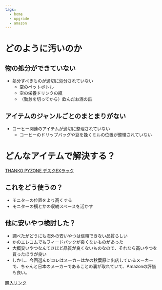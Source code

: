```yaml
---
tags:
  - home
  - upgrade
  - amazon
---
```

# どのように汚いのか

## 物の処分ができていない
- 処分すべきものが適切に処分されていない
	- 空のペットボトル
	- 空の栄養ドリンクの瓶
	- （勤怠を切ってから）飲んだお酒の缶
## アイテムのジャンルごとのまとまりがない
- コーヒー関連のアイテムが適切に整理されていない
	- コーヒーのドリップバッグや豆を挽くミルの位置が整理されていない

# どんなアイテムで解決する？

[THANKO PYZONE デスクEXラック](https://www.thanko.jp/view/item/000000004325)

## これをどう使うの？
- モニターの位置をより高くする
- モニターの横とかの収納スペースを活かす

## 他に安いやつ検討した？
- 調べたがどうにも海外の安いやつは信頼できない品質らしい
- かのエレコムでもフィードバックが良くないものがあった
- 大概安いやつなんてさほど品質が良くないものなので、それなら高いやつを買ったほうが良い
- しかし、今回選んだコレはメーカーはかの秋葉原に出店しているメーカーで、ちゃんと日本のメーカーであることの裏が取れていて、Amazonの評価も良い。

[購入リンク](https://www.amazon.co.jp/THANKO-%E3%83%87%E3%82%B9%E3%82%AF%E3%83%A9%E3%83%83%E3%82%AF-PYZONE-%E3%83%87%E3%82%B9%E3%82%AFEX%E3%83%A9%E3%83%83%E3%82%AF-GADESIHBK/dp/B0CW1B9RQ1/ref=cm_cr_arp_d_product_top?ie=UTF8)

